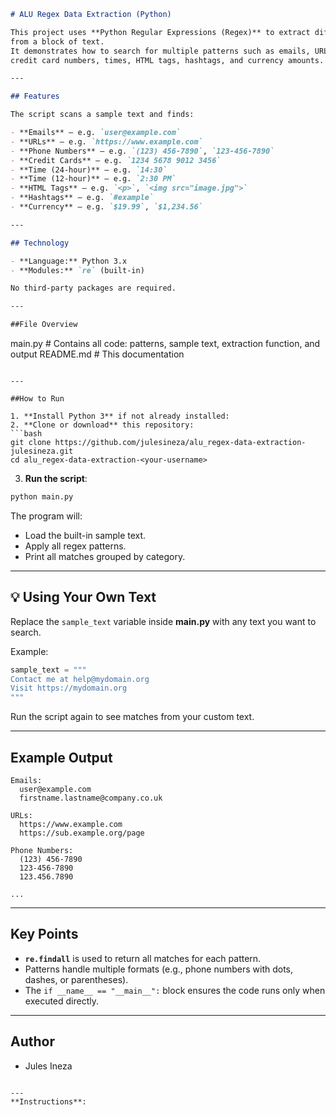 ```markdown
# ALU Regex Data Extraction (Python)

This project uses **Python Regular Expressions (Regex)** to extract different types of data
from a block of text.  
It demonstrates how to search for multiple patterns such as emails, URLs, phone numbers,
credit card numbers, times, HTML tags, hashtags, and currency amounts.

---

## Features

The script scans a sample text and finds:

- **Emails** – e.g. `user@example.com`
- **URLs** – e.g. `https://www.example.com`
- **Phone Numbers** – e.g. `(123) 456-7890`, `123-456-7890`
- **Credit Cards** – e.g. `1234 5678 9012 3456`
- **Time (24-hour)** – e.g. `14:30`
- **Time (12-hour)** – e.g. `2:30 PM`
- **HTML Tags** – e.g. `<p>`, `<img src="image.jpg">`
- **Hashtags** – e.g. `#example`
- **Currency** – e.g. `$19.99`, `$1,234.56`

---

## Technology

- **Language:** Python 3.x
- **Modules:** `re` (built-in)

No third-party packages are required.

---

##File Overview
```

main.py # Contains all code: patterns, sample text, extraction function, and output
README.md # This documentation

````

---

##How to Run

1. **Install Python 3** if not already installed:
2. **Clone or download** this repository:
```bash
git clone https://github.com/julesineza/alu_regex-data-extraction-julesineza.git
cd alu_regex-data-extraction-<your-username>
````

3. **Run the script**:

```bash
python main.py
```

The program will:

- Load the built-in sample text.
- Apply all regex patterns.
- Print all matches grouped by category.

---

## 💡 Using Your Own Text

Replace the `sample_text` variable inside **main.py** with any text you want to search.

Example:

```python
sample_text = """
Contact me at help@mydomain.org
Visit https://mydomain.org
"""
```

Run the script again to see matches from your custom text.

---

## Example Output

```
Emails:
  user@example.com
  firstname.lastname@company.co.uk

URLs:
  https://www.example.com
  https://sub.example.org/page

Phone Numbers:
  (123) 456-7890
  123-456-7890
  123.456.7890

...
```

---

## Key Points

- **`re.findall`** is used to return all matches for each pattern.
- Patterns handle multiple formats (e.g., phone numbers with dots, dashes, or parentheses).
- The `if __name__ == "__main__":` block ensures the code runs only when executed directly.

---

## Author

- Jules Ineza

```

---
**Instructions**:

```
